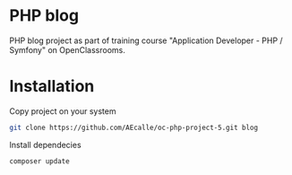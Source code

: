 # PHP blog
PHP blog project as part of training course "Application Developer - PHP / Symfony" on OpenClassrooms.
# Installation
Copy project on your system
```bash
git clone https://github.com/AEcalle/oc-php-project-5.git blog
````
Install dependecies
```bash
composer update
````
